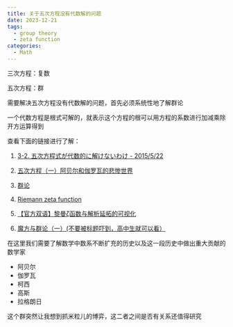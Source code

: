 ```yaml
---
title: 关于五次方程没有代数解的问题
date: 2023-12-21
tags: 
  - group theory
  - zeta function
categories: 
  - Math
---
```


三次方程：复数

五次方程：群

需要解决五次方程没有代数解的问题，首先必须系统性地了解群论

一个代数方程是根式可解的，就表示这个方程的根可以用方程的系数进行加减乘除开方运算得到

查看下面的链接进行了解：

1. [3-2. 五次方程式が代数的に解けないわけ - 2015/5/22](https://www.youtube.com/watch?v=qwYyXtttns0&ab_channel=%E3%83%97%E3%83%AD%E3%82%B0%E3%83%A9%E3%83%9E%E3%81%AE%E3%81%9F%E3%82%81%E3%81%AE%E6%95%B0%E5%AD%A6%E5%8B%89%E5%BC%B7%E4%BC%9A)

2. [五次方程（一）阿贝尔和伽罗瓦的悲惨世界](https://www.bilibili.com/video/BV1pb411Y7fB/)

3. [群论](https://www.wikiwand.com/zh-sg/%E7%BE%A4%E8%AE%BA)

4. [Riemann zeta function](https://www.wikiwand.com/en/Riemann_zeta_function)

5. [【官方双语】黎曼ζ函数与解析延拓的可视化](https://www.bilibili.com/video/BV1tx411y7VG/?spm_id_from=333.999.0.0&vd_source=abed696091cea364eece1cf5cb2e843d)

6. [魔方与群论（一）(不要被标题吓到，高中生就可以看）](https://zhuanlan.zhihu.com/p/75057811?utm_source=ZHShareTargetIDMore&utm_medium=social&utm_oi=1068644434085781504)

在这里我们需要了解数学中数系不断扩充的历史以及这一段历史中做出重大贡献的数学家

- 阿贝尔
- 伽罗瓦
- 柯西
- 高斯
- 拉格朗日



这个群突然让我想到抓米粒儿的博弈，这二者之间是否有关系还值得研究
